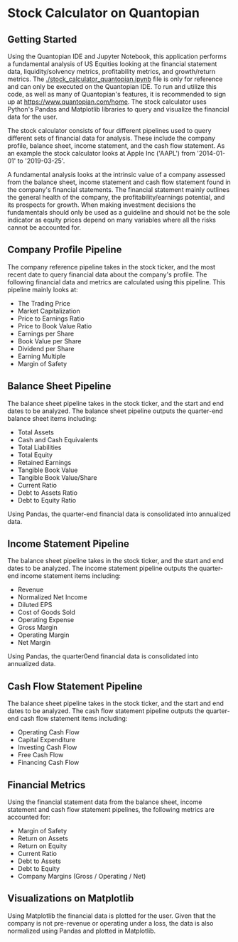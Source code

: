 # Stock Calculator on Quantopian

## Getting Started

Using the Quantopian IDE and Jupyter Notebook, this application performs a fundamental analysis of US Equities looking at the financial statement data, liquidity/solvency metrics, profitability metrics, and growth/return metrics. The [./stock_calculator_quantopian.ipynb](./stock_calculator_quantopian.ipynb) file is only for reference and can only be executed on the Quantopian IDE. To run and utilize this code, as well as many of Quantopian's features, it is recommended to sign up at https://www.quantopian.com/home. The stock calculator uses Python's Pandas and Matplotlib libraries to query and visualize the financial data for the user.

The stock calculator consists of four different pipelines used to query different sets of financial data for analysis. These include the company profile, balance sheet, income statement, and the cash flow statement. As an example the stock calculator looks at Apple Inc ('AAPL') from '2014-01-01' to '2019-03-25'.

A fundamental analysis looks at the intrinsic value of a company assessed from the balance sheet, income statement and cash flow statement found in the company's financial statements. The financial statement mainly outlines the general health of the company, the profitability/earnings potential, and its prospects for growth. When making investment decisions the fundamentals should only be used as a guideline and should not be the sole indicator as equity prices depend on many variables where all the risks cannot be accounted for.

## Company Profile Pipeline

The company reference pipeline takes in the stock ticker, and the most recent date to query financial data about the company's profile. The following financial data and metrics are calculated using this pipeline. This pipeline mainly looks at:
  - The Trading Price
  - Market Capitalization
  - Price to Earnings Ratio
  - Price to Book Value Ratio
  - Earnings per Share
  - Book Value per Share
  - Dividend per Share
  - Earning Multiple
  - Margin of Safety

## Balance Sheet Pipeline

The balance sheet pipeline takes in the stock ticker, and the start and end dates to be analyzed. The balance sheet pipeline outputs the quarter-end balance sheet items including:
  - Total Assets
  - Cash and Cash Equivalents
  - Total Liabilities
  - Total Equity
  - Retained Earnings
  - Tangible Book Value
  - Tangible Book Value/Share
  - Current Ratio
  - Debt to Assets Ratio
  - Debt to Equity Ratio

Using Pandas, the quarter-end financial data is consolidated into annualized data.

## Income Statement Pipeline

The balance sheet pipeline takes in the stock ticker, and the start and end dates to be analyzed. The income statement pipeline outputs the quarter-end income statement items including:
  - Revenue
  - Normalized Net Income
  - Diluted EPS
  - Cost of Goods Sold
  - Operating Expense
  - Gross Margin
  - Operating Margin
  - Net Margin

Using Pandas, the quarter0end financial data is consolidated into annualized data.

## Cash Flow Statement Pipeline

The balance sheet pipeline takes in the stock ticker, and the start and end dates to be analyzed. The cash flow statement pipeline outputs the quarter-end cash flow statement items including:
  - Operating Cash Flow
  - Capital Expenditure
  - Investing Cash Flow
  - Free Cash Flow
  - Financing Cash Flow

## Financial Metrics

Using the financial statement data from the balance sheet, income statement and cash flow statement pipelines, the following metrics are accounted for:
  - Margin of Safety
  - Return on Assets
  - Return on Equity
  - Current Ratio
  - Debt to Assets
  - Debt to Equity
  - Company Margins (Gross / Operating / Net)

## Visualizations on Matplotlib

Using Matplotlib the financial data is plotted for the user. Given that the company is not pre-revenue or operating under a loss, the data is also normalized using Pandas and plotted in Matplotlib.
